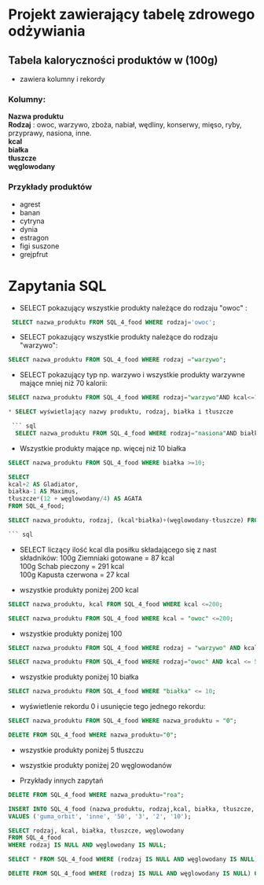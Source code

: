 # Projekt zawierający tabelę zdrowego odżywiania

## Tabela kaloryczności produktów w (100g)

* zawiera kolumny i rekordy

### Kolumny:  
**Nazwa produktu**  
**Rodzaj**  : owoc, warzywo, zboża, nabiał, wędliny, konserwy, mięso, ryby, przyprawy, nasiona, inne.   
**kcal**  
**białka**  
**tłuszcze**  
**węglowodany**  

### Przykłady produktów   

* agrest
* banan
* cytryna
* dynia
* estragon
* figi suszone
* grejpfrut


# Zapytania SQL

* SELECT pokazujący wszystkie produkty należące do rodzaju "owoc" :  

``` sql
 SELECT nazwa_produktu FROM SQL_4_food WHERE rodzaj='owoc';
 ```
* SELECT pokazujący wszystkie produkty należące do rodzaju "warzywo":

``` sql
SELECT nazwa_produktu FROM SQL_4_food WHERE rodzaj ="warzywo";
```

* SELECT pokazujący typ np. warzywo i wszystkie produkty warzywne mające mniej niż 70 kalorii:

``` sql
SELECT nazwa_produktu FROM SQL_4_food WHERE rodzaj="warzywo"AND kcal<=70;

* SELECT wyświetlający nazwy produktu, rodzaj, białka i tłuszcze

 ``` sql
  SELECT nazwa_produktu FROM SQL_4_food WHERE rodzaj="nasiona"AND białka<=5 AND tłuszcze<=1.2;
 ```



* Wszystkie produkty mające np. więcej niż 10 białka

``` sql
SELECT nazwa_produktu FROM SQL_4_food WHERE białka >=10;
```

``` sql
SELECT 
kcal+2 AS Gladiator, 
białka-1 AS Maximus, 
tłuszcze*(12 + węglowodany/4) AS AGATA 
FROM SQL_4_food;
```

``` sql
SELECT nazwa_produktu, rodzaj, (kcal*białka)+(węglowodany-tłuszcze) FROM SQL_4_food;

``` sql

```

* SELECT liczący ilość kcal dla posiłku składającego się z nast składników:
100g Ziemniaki gotowane  = 87 kcal  
100g Schab pieczony = 291 kcal  
100g Kapusta czerwona = 27 kcal  


* wszystkie produkty poniżej 200 kcal

``` sql
SELECT nazwa_produktu, kcal FROM SQL_4_food WHERE kcal <=200;
```

``` sql
SELECT nazwa_produktu FROM SQL_4_food WHERE kcal = "owoc" <=200;
```
* wszystkie produkty poniżej 100

``` sql
SELECT nazwa_produktu FROM SQL_4_food WHERE rodzaj = "warzywo" AND kcal <=100;
```

``` sql
SELECT nazwa_produktu FROM SQL_4_food WHERE rodzaj="owoc" AND kcal <= 50;
```

* wszystkie produkty poniżej 10 białka

``` sql
SELECT nazwa_produktu FROM SQL_4_food WHERE "białka" <= 10;
```

* wyświetlenie rekordu 0 i usunięcie tego jednego rekordu:

``` sql
SELECT nazwa_produktu FROM SQL_4_food WHERE nazwa_produktu = "0";
```

``` sql
DELETE FROM SQL_4_food WHERE nazwa_produktu="0";
```

* wszystkie produkty poniżej 5 tłuszczu

* wszystkie produkty poniżej 20 węglowodanów

* Przykłady innych zapytań

``` sql
DELETE FROM SQL_4_food WHERE nazwa_produktu="roa";
```

``` sql
INSERT INTO SQL_4_food (nazwa_produktu, rodzaj,kcal, białka, tłuszcze, węglowodany)
VALUES ('guma_orbit', 'inne', '50', '3', '2', '10');
```


``` sql
SELECT rodzaj, kcal, białka, tłuszcze, węglowodany
FROM SQL_4_food
WHERE rodzaj IS NULL AND węglowodany IS NULL;
``` 


``` sql
SELECT * FROM SQL_4_food WHERE (rodzaj IS NULL AND węglowodany IS NULL) OR (nazwa_produktu ='0' AND rodzaj='0' AND kcal ='0' AND białka ='0' AND tłuszcze ='0' AND węglowodany ='0');
```

``` sql
DELETE FROM SQL_4_food WHERE (rodzaj IS NULL AND węglowodany IS NULL) OR (nazwa_produktu ='0' AND rodzaj='0' AND kcal ='0' AND białka ='0' AND tłuszcze ='0' AND węglowodany ='0')
``` 
